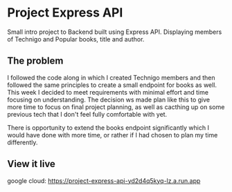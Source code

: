 # Project Express API

Small intro project to Backend built using Express API. Displaying members of Technigo and Popular books, title and author.

## The problem

I followed the code along in which I created Technigo members and then followed the same principles to create a small endpoint for books as well. This week I decided to meet requirements with minimal effort and time focusing on understanding. The decision ws made plan like this to give more time to focus on final project planning, as well as cacthing up on some previous tech that I don't feel fully comfortable with yet.

There is opportunity to extend the books endpoint significantly which I would have done with more time, or rather if I had chosen to plan my time differently.

## View it live

google cloud: https://project-express-api-yd2d4q5kyq-lz.a.run.app
